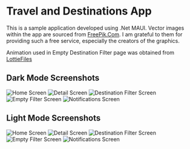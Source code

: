 # Travel and Destinations App

This is a sample application developed using .Net MAUI.
Vector images within the app are sourced from [FreePik.Com](https://www.freepik.com). I am grateful to them for providing such a free service, especially the creators of the graphics.

Animation used in Empty Destination Filter page was obtained from [LottieFiles](https://lottiefiles.com)

## Dark Mode Screenshots
![Home Screen](samples/home_page_dark.png)
![Detail Screen](samples/detail_page_dark.png)
![Destination Filter Screen](samples/filter_dark.png)
![Empty Filter Screen](samples/empty_dark.png)
![Notifications Screen](samples/notifications_dark.png)

## Light Mode Screenshots
![Home Screen](samples/home_page_light.png)
![Detail Screen](samples/detail_page_light.png)
![Destination Filter Screen](samples/filter_light.png)
![Empty Filter Screen](samples/empty_light.png)
![Notifications Screen](samples/notifications_light.png)
